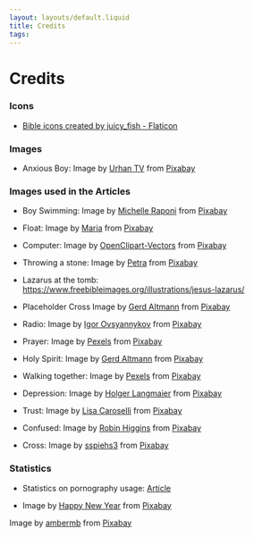 ```yaml
---
layout: layouts/default.liquid
title: Credits
tags: 
---
```


# Credits

### Icons
- <a href="https://www.flaticon.com/free-icons/bible" title="bible icons">Bible icons created by juicy_fish - Flaticon</a>

### Images
- Anxious Boy: Image by <a href="https://pixabay.com/users/17959117-17959117/?utm_source=link-attribution&amp;utm_medium=referral&amp;utm_campaign=image&amp;utm_content=6204400">Urhan TV</a> from <a href="https://pixabay.com//?utm_source=link-attribution&amp;utm_medium=referral&amp;utm_campaign=image&amp;utm_content=6204400">Pixabay</a>


### Images used in the Articles
- Boy Swimming: Image by <a href="https://pixabay.com/users/michelle_maria-165491/?utm_source=link-attribution&amp;utm_medium=referral&amp;utm_campaign=image&amp;utm_content=921623">Michelle Raponi</a> from <a href="https://pixabay.com//?utm_source=link-attribution&amp;utm_medium=referral&amp;utm_campaign=image&amp;utm_content=921623">Pixabay</a>

- Float: Image by <a href="https://pixabay.com/users/mariakray-23567841/?utm_source=link-attribution&amp;utm_medium=referral&amp;utm_campaign=image&amp;utm_content=6810145">Maria</a> from <a href="https://pixabay.com//?utm_source=link-attribution&amp;utm_medium=referral&amp;utm_campaign=image&amp;utm_content=6810145">Pixabay</a>

- Computer: Image by <a href="https://pixabay.com/users/openclipart-vectors-30363/?utm_source=link-attribution&amp;utm_medium=referral&amp;utm_campaign=image&amp;utm_content=1300226">OpenClipart-Vectors</a> from <a href="https://pixabay.com//?utm_source=link-attribution&amp;utm_medium=referral&amp;utm_campaign=image&amp;utm_content=1300226">Pixabay</a>

- Throwing a stone: Image by <a href="https://pixabay.com/users/pezibear-526143/?utm_source=link-attribution&amp;utm_medium=referral&amp;utm_campaign=image&amp;utm_content=541908">Petra</a> from <a href="https://pixabay.com//?utm_source=link-attribution&amp;utm_medium=referral&amp;utm_campaign=image&amp;utm_content=541908">Pixabay</a>

- Lazarus at the tomb: <a href="https://www.freebibleimages.org/illustrations/jesus-lazarus/">https://www.freebibleimages.org/illustrations/jesus-lazarus/ </a>

- Placeholder Cross Image by <a href="https://pixabay.com/users/geralt-9301/?utm_source=link-attribution&amp;utm_medium=referral&amp;utm_campaign=image&amp;utm_content=2713356">Gerd Altmann</a> from <a href="https://pixabay.com//?utm_source=link-attribution&amp;utm_medium=referral&amp;utm_campaign=image&amp;utm_content=2713356">Pixabay</a>

- Radio: Image by <a href="https://pixabay.com/users/igorovsyannykov-6222956/?utm_source=link-attribution&amp;utm_medium=referral&amp;utm_campaign=image&amp;utm_content=2974649">Igor Ovsyannykov</a> from <a href="https://pixabay.com//?utm_source=link-attribution&amp;utm_medium=referral&amp;utm_campaign=image&amp;utm_content=2974649">Pixabay</a>

- Prayer: Image by <a href="https://pixabay.com/users/pexels-2286921/?utm_source=link-attribution&amp;utm_medium=referral&amp;utm_campaign=image&amp;utm_content=2179326">Pexels</a> from <a href="https://pixabay.com//?utm_source=link-attribution&amp;utm_medium=referral&amp;utm_campaign=image&amp;utm_content=2179326">Pixabay</a>

- Holy Spirit: Image by <a href="https://pixabay.com/users/geralt-9301/?utm_source=link-attribution&amp;utm_medium=referral&amp;utm_campaign=image&amp;utm_content=4191376">Gerd Altmann</a> from <a href="https://pixabay.com//?utm_source=link-attribution&amp;utm_medium=referral&amp;utm_campaign=image&amp;utm_content=4191376">Pixabay</a>

- Walking together: Image by <a href="https://pixabay.com/users/pexels-2286921/?utm_source=link-attribution&amp;utm_medium=referral&amp;utm_campaign=image&amp;utm_content=1867702">Pexels</a> from <a href="https://pixabay.com//?utm_source=link-attribution&amp;utm_medium=referral&amp;utm_campaign=image&amp;utm_content=1867702">Pixabay</a>

- Depression: Image by <a href="https://pixabay.com/users/holgersfotografie-47038/?utm_source=link-attribution&amp;utm_medium=referral&amp;utm_campaign=image&amp;utm_content=2734073">Holger Langmaier</a> from <a href="https://pixabay.com//?utm_source=link-attribution&amp;utm_medium=referral&amp;utm_campaign=image&amp;utm_content=2734073">Pixabay</a>

- Trust: Image by <a href="https://pixabay.com/users/lisalove2dance-2628503/?utm_source=link-attribution&amp;utm_medium=referral&amp;utm_campaign=image&amp;utm_content=1418901">Lisa Caroselli</a> from <a href="https://pixabay.com//?utm_source=link-attribution&amp;utm_medium=referral&amp;utm_campaign=image&amp;utm_content=1418901">Pixabay</a>

- Confused: Image by <a href="https://pixabay.com/users/robinhiggins-1321953/?utm_source=link-attribution&amp;utm_medium=referral&amp;utm_campaign=image&amp;utm_content=2681502">Robin Higgins</a> from <a href="https://pixabay.com//?utm_source=link-attribution&amp;utm_medium=referral&amp;utm_campaign=image&amp;utm_content=2681502">Pixabay</a>

- Cross: Image by <a href="https://pixabay.com/users/sspiehs3-3438126/?utm_source=link-attribution&amp;utm_medium=referral&amp;utm_campaign=image&amp;utm_content=1772560">sspiehs3</a> from <a href="https://pixabay.com//?utm_source=link-attribution&amp;utm_medium=referral&amp;utm_campaign=image&amp;utm_content=1772560">Pixabay</a>


### Statistics<a name="stats"></a>
- Statistics on pornography usage: <a href="https://link.springer.com/article/10.1007/s13178-022-00720-z">Article</a>

- Image by <a href="https://pixabay.com/users/victoria_watercolor-6314823/?utm_source=link-attribution&amp;utm_medium=referral&amp;utm_campaign=image&amp;utm_content=4551435">Happy New Year</a> from <a href="https://pixabay.com//?utm_source=link-attribution&amp;utm_medium=referral&amp;utm_campaign=image&amp;utm_content=4551435">Pixabay</a>

Image by <a href="https://pixabay.com/users/ambermb-3121132/?utm_source=link-attribution&amp;utm_medium=referral&amp;utm_campaign=image&amp;utm_content=1635065">ambermb</a> from <a href="https://pixabay.com//?utm_source=link-attribution&amp;utm_medium=referral&amp;utm_campaign=image&amp;utm_content=1635065">Pixabay</a>